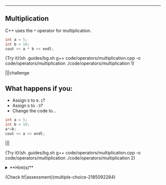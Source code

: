 ---

## Multiplication
C++ uses the `*` operator for multiplication.

```c++
int a = 5;
int b = 10;
cout << a * b << endl;
```

{Try it}(sh .guides/bg.sh g++ code/operators/multiplication.cpp -o code/operators/multiplication ./code/operators/multiplication 1)

|||challenge
## What happens if you:
* Assign `b` to `0.1`?
* Assign `b` to `-3`?
* Change the code to...
```c++
int a = 5;
int b = 10;
a*=b;
cout << a << endl;
```
|||

{Try it}(sh .guides/bg.sh g++ code/operators/multiplication.cpp -o code/operators/multiplication ./code/operators/multiplication 2)

<details><summary>**Hint(s)**</summary>`*=` works similarly to `+=`, `-=`, and `/=`.</details>

{Check It!|assessment}(multiple-choice-2185092284)
